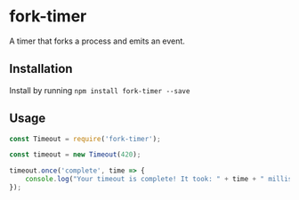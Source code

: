 # fork-timer
A timer that forks a process and emits an event.

## Installation
Install by running `npm install fork-timer --save`

## Usage

```javascript
const Timeout = require('fork-timer');

const timeout = new Timeout(420); 

timeout.once('complete', time => {
    console.log("Your timeout is complete! It took: " + time + " milliseconds");
});
```